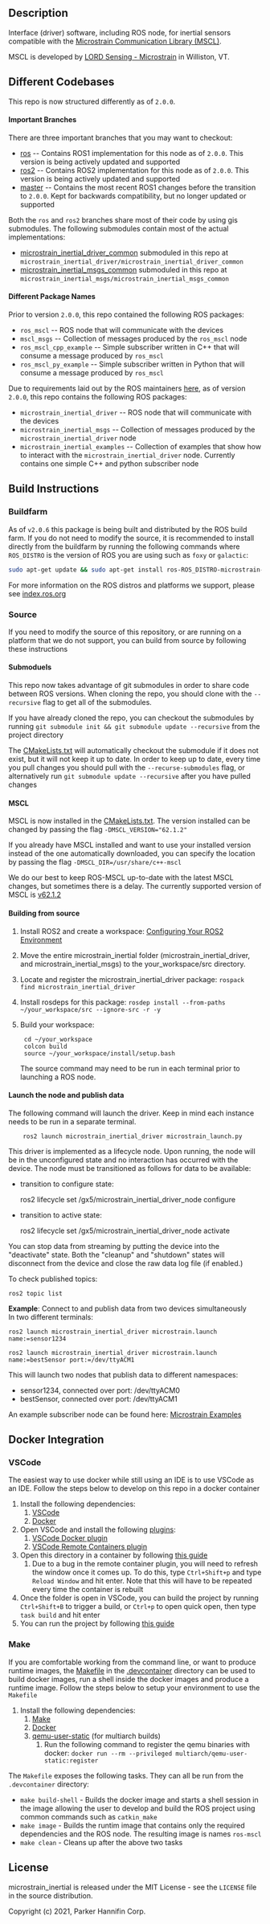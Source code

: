 ## Description

Interface (driver) software, including ROS node, for inertial sensors compatible with the [Microstrain Communication Library (MSCL)](https://github.com/LORD-MicroStrain/MSCL).

MSCL is developed by [LORD Sensing - Microstrain](http://microstrain.com) in Williston, VT. 

## Different Codebases

This repo is now structured differently as of `2.0.0`.

#### Important Branches
There are three important branches that you may want to checkout:

* [ros](https://github.com/LORD-MicroStrain/ROS-MSCL/tree/ros) -- Contains ROS1 implementation for this node as of `2.0.0`. This version is being actively updated and supported
* [ros2](https://github.com/LORD-MicroStrain/ROS-MSCL/tree/ros2) -- Contains ROS2 implementation for this node as of `2.0.0`. This version is being actively updated and supported
* [master](https://github.com/LORD-MicroStrain/ROS-MSCL/tree/master) -- Contains the most recent ROS1 changes before the transition to `2.0.0`. Kept for backwards compatibility, but no longer updated or supported

Both the `ros` and `ros2` branches share most of their code by using gis submodules. The following submodules contain most of the actual implementations:

* [microstrain_inertial_driver_common](https://github.com/LORD-MicroStrain/microstrain_inertial_driver_common/tree/main) submoduled in this repo at `microstrain_inertial_driver/microstrain_inertial_driver_common`
* [microstrain_inertial_msgs_common](https://github.com/LORD-MicroStrain/microstrain_inertial_msgs_common/tree/main) submoduled in this repo at `microstrain_inertial_msgs/microstrain_inertial_msgs_common`

#### Different Package Names

Prior to version `2.0.0`, this repo contained the following ROS packages:
* `ros_mscl` -- ROS node that will communicate with the devices
* `mscl_msgs` -- Collection of messages produced by the `ros_mscl` node
* `ros_mscl_cpp_example` -- Simple subscriber written in C++ that will consume a message produced by `ros_mscl`
* `ros_mscl_py_example` -- Simple subscriber written in Python that will consume a message produced by `ros_mscl`

Due to requirements laid out by the ROS maintainers [here](https://www.ros.org/reps/rep-0144.html), as of version `2.0.0`, this repo contains the following ROS packages:
* `microstrain_inertial_driver` -- ROS node that will communicate with the devices
* `microstrain_inertial_msgs` -- Collection of messages produced by the `microstrain_inertial_driver` node
* `microstrain_inertial_examples` -- Collection of examples that show how to interact with the `microstrain_inertial_driver` node. Currently contains one simple C++ and python subscriber node

## Build Instructions

### Buildfarm

As of `v2.0.6` this package is being built and distributed by the ROS build farm. If you do not need to modify the source, it is recommended to install directly from the buildfarm by running the following commands where `ROS_DISTRO` is the version of ROS you are using such as `foxy` or `galactic`:

```bash
sudo apt-get update && sudo apt-get install ros-ROS_DISTRO-microstrain-inertial-driver
```

For more information on the ROS distros and platforms we support, please see [index.ros.org](https://index.ros.org/r/microstrain_inertial/github-LORD-MicroStrain-microstrain_inertial/#galactic)


### Source

If you need to modify the source of this repository, or are running on a platform that we do not support, you can build from source by following these instructions

#### Submoduels
This repo now takes advantage of git submodules in order to share code between ROS versions. When cloning the repo, you should clone with the `--recursive` flag to get all of the submodules.

If you have already cloned the repo, you can checkout the submodules by running `git submodule init && git submodule update --recursive` from the project directory

The [CMakeLists.txt](./microstrain_inertial_msgs/CMakeLists.txt) will automatically checkout the submodule if it does not exist, but it will not keep it up to date. In order to keep up to date, every
time you pull changes you should pull with the `--recurse-submodules` flag, or alternatively run `git submodule update --recursive` after you have pulled changes

#### MSCL
MSCL is now installed in the [CMakeLists.txt](./microstrain_inertial_driver/CMakeLists.txt). The version installed can be changed by passing the flag `-DMSCL_VERSION="62.1.2"`

If you already have MSCL installed and want to use your installed version instead of the one automatically downloaded, you can specify the location by passing the flag `-DMSCL_DIR=/usr/share/c++-mscl`

We do our best to keep ROS-MSCL up-to-date with the latest MSCL changes, but sometimes there is a delay. The currently supported version of MSCL is [v62.1.2](https://github.com/LORD-MicroStrain/MSCL/releases/tag/v62.1.2)

#### Building from source
1. Install ROS2 and create a workspace: [Configuring Your ROS2 Environment](https://docs.ros.org/en/foxy/Tutorials/Configuring-ROS2-Environment.html)

2. Move the entire microstrain_inertial folder (microstrain_inertial_driver, and microstrain_inertial_msgs) to the your_workspace/src directory.

3. Locate and register the microstrain_inertial_driver package: `rospack find microstrain_inertial_driver`

4. Install rosdeps for this package: `rosdep install --from-paths ~/your_workspace/src --ignore-src -r -y`

5. Build your workspace:
        
        cd ~/your_workspace
        colcon build
        source ~/your_workspace/install/setup.bash
   The source command may need to be run in each terminal prior to launching a ROS node.
#### Launch the node and publish data
The following command will launch the driver. Keep in mind each instance needs to be run in a separate terminal.
            
        ros2 launch microstrain_inertial_driver microstrain_launch.py

This driver is implemented as a lifecycle node.  Upon running, the node will be in the unconfigured state and no interaction has occurred with the device.  The node must be transitioned as follows for data to be available:

- transition to configure state: 

    ros2 lifecycle set /gx5/microstrain_inertial_driver_node configure

- transition to active state: 

    ros2 lifecycle set /gx5/microstrain_inertial_driver_node activate

You can stop data from streaming by putting the device into the "deactivate" state.  Both the "cleanup" and "shutdown" states will disconnect from the device and close the raw data log file (if enabled.)

To check published topics:
        
    ros2 topic list

**Example**: Connect to and publish data from two devices simultaneously  
In two different terminals:
    
    ros2 launch microstrain_inertial_driver microstrain.launch name:=sensor1234

    ros2 launch microstrain_inertial_driver microstrain.launch name:=bestSensor port:=/dev/ttyACM1
This will launch two nodes that publish data to different namespaces:
- sensor1234, connected over port: /dev/ttyACM0
- bestSensor, connected over port: /dev/ttyACM1

An example subscriber node can be found here: [Microstrain Examples](./microstrain_inertial_examples)  


## Docker Integration

### VSCode

The easiest way to use docker while still using an IDE is to use VSCode as an IDE. Follow the steps below to develop on this repo in a docker container

1. Install the following dependencies:
    1. [VSCode](https://code.visualstudio.com/)
    1. [Docker](https://docs.docker.com/get-docker/)
1. Open VSCode and install the following [plugins](https://code.visualstudio.com/docs/editor/extension-marketplace):
    1. [VSCode Docker plugin](https://marketplace.visualstudio.com/items?itemName=ms-azuretools.vscode-docker)
    1. [VSCode Remote Containers plugin](https://marketplace.visualstudio.com/items?itemName=ms-vscode-remote.remote-containers)
1. Open this directory in a container by following [this guide](https://code.visualstudio.com/docs/remote/containers#_quick-start-open-an-existing-folder-in-a-container)
    1. Due to a bug in the remote container plugin, you will need to refresh the window once it comes up. To do this, type `Ctrl+Shift+p` and type `Reload Window` and hit enter. Note that this will have to be repeated every time the container is rebuilt
1. Once the folder is open in VSCode, you can build the project by running `Ctrl+Shift+B` to trigger a build, or `Ctrl+p` to open quick open, then type `task build` and hit enter
1. You can run the project by following [this guide](https://code.visualstudio.com/docs/editor/debugging)

### Make

If you are comfortable working from the command line, or want to produce runtime images, the [Makefile](./devcontainer/Makefile) in the [.devcontainer](./devcontainer) directory
can be used to build docker images, run a shell inside the docker images and produce a runtime image. Follow the steps below to setup your environment to use the `Makefile`

1. Install the following dependencies:
    1. [Make](https://www.gnu.org/software/make/)
    1. [Docker](https://docs.docker.com/get-docker/)
    1. [qemu-user-static](https://packages.ubuntu.com/bionic/qemu-user-static) (for multiarch builds)
        1. Run the following command to register the qemu binaries with docker: `docker run --rm --privileged multiarch/qemu-user-static:register`

The `Makefile` exposes the following tasks. They can all be run from the `.devcontainer` directory:
* `make build-shell` - Builds the docker image and starts a shell session in the image allowing the user to develop and build the ROS project using common commands such as `catkin_make`
* `make image` - Builds the runtim image that contains only the required dependencies and the ROS node. The resulting image is names `ros-mscl`
* `make clean` - Cleans up after the above two tasks

## License
microstrain_inertial is released under the MIT License - see the `LICENSE` file in the source distribution.

Copyright (c)  2021, Parker Hannifin Corp.
